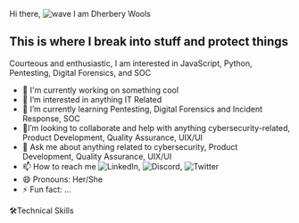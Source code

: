Hi there, ![wave](https://github.com/Dherbery/Dherbery/assets/170452034/562f2f98-c733-467c-9e5a-52bf1966ebad) I am Dherbery Wools

<h2><b>This is where I break into stuff and protect things</b></h2>

Courteous and enthusiastic, I am interested in JavaScript, Python, Pentesting, Digital Forensics, and SOC




- 🔭 I'm currently working on something cool
- 👀 I’m interested in anything IT Related
- 🌱 I’m currently learning Pentesting, Digital Forensics and Incident Response, SOC
- 🤔I’m looking to collaborate and help with anything cybersecurity-related, Product Development, Quality Assurance, UIX/UI
- 💬 Ask me about anything related to cybersecurity, Product Development, Quality Assurance, UIX/UI
- 📫 How to reach me ![LinkedIn](https://img.shields.io/badge/linkedin-%230077B5.svg?style=for-the-badge&logo=linkedin&logoColor=white), ![Discord](https://img.shields.io/badge/Discord-%235865F2.svg?style=for-the-badge&logo=discord&logoColor=white), ![Twitter](https://img.shields.io/badge/Twitter-%235865F2.svg?style=for-the-badge&logo=twitter&logoColor=white)
- 😄 Pronouns: Her/She
- ⚡ Fun fact: ...


🛠️Technical Skills
<!---
Dherbery/Dherbery is a ✨ special ✨ repository because its `README.md` (this file) appears on your GitHub profile.
You can click the Preview link to take a look at your changes.
--->
